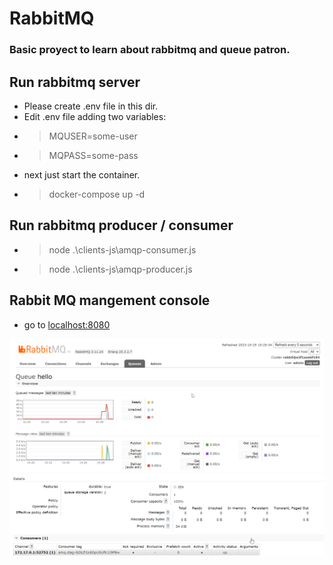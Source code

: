 RabbitMQ
============
### Basic proyect to learn about rabbitmq and queue patron.

## Run rabbitmq server ## 
- Please create .env file in this dir.
- Edit .env file adding two variables:
- >MQUSER=some-user 
- >MQPASS=some-pass
- next just start the container.
- > docker-compose up -d

## Run rabbitmq producer / consumer ## 
- >  node .\clients-js\amqp-consumer.js
- >  node .\clients-js\amqp-producer.js

## Rabbit MQ mangement console
- go to [localhost:8080](http://localhost:8080)

![Rabbitmq](../assets/rabbitmq01.png)
![Rabbitmq](../assets/rabbitmq02.png)

